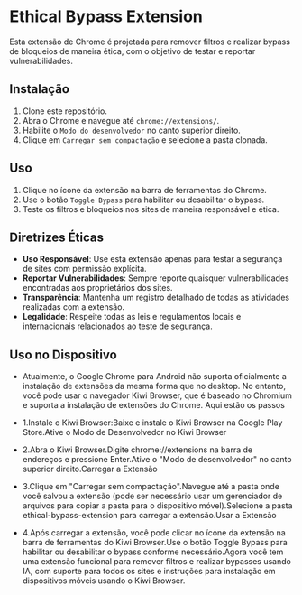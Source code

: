 # Ethical Bypass Extension

Esta extensão de Chrome é projetada para remover filtros e realizar bypass de bloqueios de maneira ética, com o objetivo de testar e reportar vulnerabilidades.

## Instalação

1. Clone este repositório.
2. Abra o Chrome e navegue até `chrome://extensions/`.
3. Habilite o `Modo do desenvolvedor` no canto superior direito.
4. Clique em `Carregar sem compactação` e selecione a pasta clonada.

## Uso

1. Clique no ícone da extensão na barra de ferramentas do Chrome.
2. Use o botão `Toggle Bypass` para habilitar ou desabilitar o bypass.
3. Teste os filtros e bloqueios nos sites de maneira responsável e ética.

## Diretrizes Éticas

- **Uso Responsável**: Use esta extensão apenas para testar a segurança de sites com permissão explícita.
- **Reportar Vulnerabilidades**: Sempre reporte quaisquer vulnerabilidades encontradas aos proprietários dos sites.
- **Transparência**: Mantenha um registro detalhado de todas as atividades realizadas com a extensão.
- **Legalidade**: Respeite todas as leis e regulamentos locais e internacionais relacionados ao teste de segurança.

## Uso no Dispositivo

- Atualmente, o Google Chrome para Android não suporta oficialmente a instalação de extensões da mesma forma que no desktop. No entanto, você pode usar o navegador Kiwi Browser, que é baseado no Chromium e suporta a instalação de extensões do Chrome. Aqui estão os passos

- 1.Instale o Kiwi Browser:Baixe e instale o Kiwi Browser na Google Play Store.Ative o Modo de Desenvolvedor no Kiwi Browser

- 2.Abra o Kiwi Browser.Digite chrome://extensions na barra de endereços e pressione Enter.Ative o "Modo de desenvolvedor" no canto superior direito.Carregar a Extensão

- 3.Clique em "Carregar sem compactação".Navegue até a pasta onde você salvou a extensão (pode ser necessário usar um gerenciador de arquivos para copiar a pasta para o dispositivo móvel).Selecione a pasta ethical-bypass-extension para carregar a extensão.Usar a Extensão

- 4.Após carregar a extensão, você pode clicar no ícone da extensão na barra de ferramentas do Kiwi Browser.Use o botão Toggle Bypass para habilitar ou desabilitar o bypass conforme necessário.Agora você tem uma extensão funcional para remover filtros e realizar bypasses usando IA, com suporte para todos os sites e instruções para instalação em dispositivos móveis usando o Kiwi Browser.